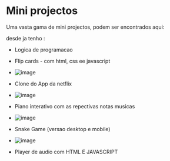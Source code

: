 # Mini projectos


Uma vasta gama de mini projectos, podem ser encontrados aqui:

desde ja tenho :

- Logica de programacao

- Flip cards - com html, css ee javascript
- ![image](https://user-images.githubusercontent.com/72309855/124386611-8a3af400-dcdb-11eb-802d-8ca8cde7e1bd.png)

- Clone do App da netflix
- ![image](https://user-images.githubusercontent.com/72309855/124386674-c1a9a080-dcdb-11eb-8794-5743f1dae04e.png)

- Piano interativo com as repectivas notas musicas
- ![image](https://user-images.githubusercontent.com/72309855/124386703-e9990400-dcdb-11eb-913b-a4b10d962e60.png)


- Snake Game (versao desktop e mobile)
- ![image](https://user-images.githubusercontent.com/72309855/124386733-0b928680-dcdc-11eb-94cf-f4454204c14c.png)

- Player de audio com HTML E JAVASCRIPT 

